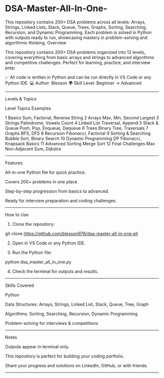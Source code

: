 # DSA-Master-All-In-One-
This repository contains 200+ DSA problems across all levels: Arrays, Strings, Linked Lists, Stack, Queue, Trees, Graphs, Sorting, Searching, Recursion, and Dynamic Programming. Each problem is solved in Python with outputs ready to run, showcasing mastery in problem-solving and algorithmic thinking.
Overview

This repository contains 200+ DSA problems organized into 12 levels, covering everything from basic arrays and strings to advanced algorithms and competitive challenges. Perfect for learning, practice, and interview prep.

✅ All code is written in Python and can be run directly in VS Code or any Python IDE.
💻 Author: Blesson
🌍 Skill Level: Beginner → Advanced


---

Levels & Topics

Level	Topics	Examples

1	Basics	Sum, Factorial, Reverse String
2	Arrays	Max, Min, Second Largest
3	Strings	Palindrome, Vowels Count
4	Linked List	Traversal, Append
5	Stack & Queue	Push, Pop, Enqueue, Dequeue
6	Trees	Binary Tree, Traversals
7	Graphs	BFS, DFS
8	Recursion	Fibonacci, Factorial
9	Sorting & Searching	Bubble Sort, Binary Search
10	Dynamic Programming	DP Fibonacci, Knapsack Basics
11	Advanced Sorting	Merge Sort
12	Final Challenges	Max Non-Adjacent Sum, Dijkstra



---

Features

All-in-one Python file for quick practice.

Covers 200+ problems in one place.

Step-by-step progression from basics to advanced.

Ready for interview preparation and coding challenges.



---

How to Use

1. Clone the repository:



git clone https://github.com/blesson978/dsa-master-all-in-one.git

2. Open in VS Code or any Python IDE.


3. Run the Python file:



python dsa_master_all_in_one.py

4. Check the terminal for outputs and results.




---

Skills Covered

Python

Data Structures: Arrays, Strings, Linked List, Stack, Queue, Tree, Graph

Algorithms: Sorting, Searching, Recursion, Dynamic Programming

Problem-solving for interviews & competitions



---

Notes

Outputs appear in terminal only.

This repository is perfect for building your coding portfolio.

Share your progress and solutions on LinkedIn, GitHub, or with friends.



---

